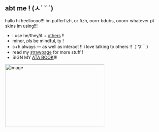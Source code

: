## abt me ! (ㅅ´ ˘ `)
hallo hi heelloooo!!! im pufferfizh, or fizh, oorrr bdubs, ooorrr whatever pt skins im using!!!

- i use he/they/it  + [others](https://pronouns.cc/@pufferfizh) !!
- minor, pls be mindful, ty !
- c+h always — as well as interact !! i love talking to others !!（´∇｀）
- read my [strawpage](https://pufferfizh.straw.page) for more stuff !
- SIGN MY [ATA BOOK](https://bdoubleo.atabook.org)!!!
  
[<img width="322" height="203" alt="image" src="https://github.com/user-attachments/assets/82861f31-67a2-441f-9699-d7f358cb8ac3" />](https://www.tumblr.com/alienssstufff)


##

